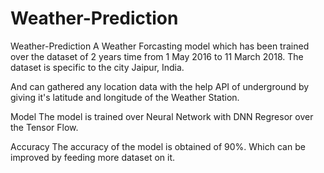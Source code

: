# Weather-Prediction
Weather-Prediction A Weather Forcasting model which has been trained over the dataset of 2 years time from 1 May 2016 to 11 March 2018. The dataset is specific to the city Jaipur, India.

And can gathered any location data with the help API of underground by giving it's latitude and longitude of the Weather Station.

Model The model is trained over Neural Network with DNN Regresor over the Tensor Flow.

Accuracy The accuracy of the model is obtained of 90%. Which can be improved by feeding more dataset on it.
